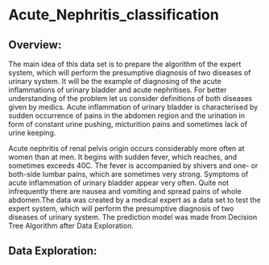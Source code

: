 # Acute_Nephritis_classification
## Overview:
The main idea of this data set is to prepare the algorithm of the expert system, which will perform the presumptive diagnosis of two diseases of urinary system. It will be the example of diagnosing of the acute inflammations of urinary bladder and acute nephritises. For better understanding of the problem let us consider definitions of both
diseases given by medics. Acute inflammation of urinary bladder is characterised by sudden occurrence of pains in the abdomen region and
the urination in form of constant urine pushing, micturition pains and sometimes lack of urine keeping. 

Acute nephritis of renal pelvis origin occurs considerably more often at women than at men. It begins with sudden fever, which reaches, and sometimes exceeds 40C. The fever is accompanied by shivers and one- or both-side lumbar pains, which are sometimes very strong. Symptoms of acute inflammation of urinary bladder appear very often. Quite not
infrequently there are nausea and vomiting and spread pains of whole abdomen.The data was created by a medical expert as a data set to test the expert system, which will perform the presumptive diagnosis of two diseases of urinary system. The prediction model was made from Decision Tree Algorithm after Data Exploration.
## Data Exploration:
